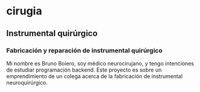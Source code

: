 # cirugia
## Instrumental quirúrgico
### Fabricación y reparación de instrumental quirúrgico

Mi nombre es Bruno Boiero, soy médico neurocirujano, y tengo intenciones de estudiar programación backend. Este proyecto es sobre un emprendimiento de un colega acerca de la fabricación de instrumental neuroquirúrgico. 